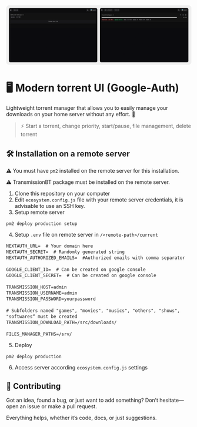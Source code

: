 ![Demo](/assets/readme.png)

# 🖥️ Modern torrent UI (Google-Auth)

Lightweight torrent manager that allows you to easily manage your downloads on your home server without any effort. 🚀

> ⚡ Start a torrent, change priority, start/pause, file management, delete torrent


## 🛠️ Installation on a remote server

⚠️ You must have `pm2` installed on the remote server for this installation.

⚠️ TransmissionBT package must be installed on the remote server.

1. Clone this repository on your computer
2. Edit `ecosystem.config.js` file with your remote server credentials, it is advisable to use an SSH key.
3. Setup remote server
```
pm2 deploy production setup
```
4. Setup `.env` file on remote server in `/<remote-path>/current`
```
NEXTAUTH_URL=  # Your domain here
NEXTAUTH_SECRET=  # Randomly generated string
NEXTAUTH_AUTHORIZED_EMAILS=  #Authorized emails with comma separator

GOOGLE_CLIENT_ID=  # Can be created on google console
GOOGLE_CLIENT_SECRET=  # Can be created on google console

TRANSMISSION_HOST=admin
TRANSMISSION_USERNAME=admin
TRANSMISSION_PASSWORD=yourpassword

# Subfolders named "games", "movies", "musics", "others", "shows", "softwares“ must be created
TRANSMISSION_DOWNLOAD_PATH=/src/downloads/

FILES_MANAGER_PATHS=/srv/
```
5. Deploy
```
pm2 deploy production
```
6. Access server according `ecosystem.config.js` settings


## 🎉 Contributing

Got an idea, found a bug, or just want to add something?
Don’t hesitate—open an issue or make a pull request.

Everything helps, whether it’s code, docs, or just suggestions.

